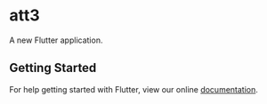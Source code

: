# att3

A new Flutter application.

## Getting Started

For help getting started with Flutter, view our online
[documentation](https://flutter.io/).
